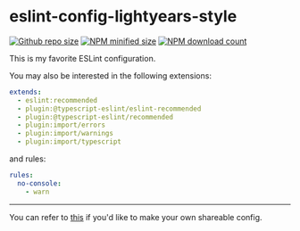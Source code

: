 # eslint-config-lightyears-style

[![Github repo size](https://img.shields.io/github/languages/code-size/lightyears1998/eslint-config-lightyears-style)](https://github.com/lightyears1998/eslint-config-lightyears-style)
[![NPM minified size](https://img.shields.io/bundlephobia/min/@lightyears1998/eslint-config-lightyears-style)](https://www.npmjs.com/package/@lightyears1998/eslint-config-lightyears-style)
[![NPM download count](https://img.shields.io/npm/dm/@lightyears1998/eslint-config-lightyears-style)](https://www.npmjs.com/package/@lightyears1998/eslint-config-lightyears-style)

This is my favorite ESLint configuration.

You may also be interested in the following extensions:

``` yml
extends:
  - eslint:recommended
  - plugin:@typescript-eslint/eslint-recommended
  - plugin:@typescript-eslint/recommended
  - plugin:import/errors
  - plugin:import/warnings
  - plugin:import/typescript
```

and rules:

``` yml
rules:
  no-console:
    - warn
```

---

You can refer to [this](https://eslint.org/docs/developer-guide/shareable-configs) if you'd like to make your own shareable config.

